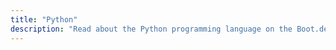 ```yaml
---
title: "Python"
description: "Read about the Python programming language on the Boot.dev blog"
---
```

